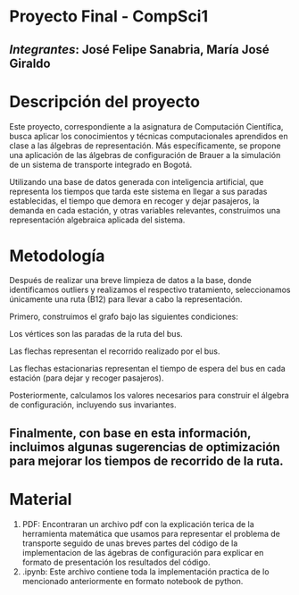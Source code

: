 # Proyecto Final - CompSci1

*Integrantes*: José Felipe Sanabria, María José Giraldo
---
# Descripción del proyecto
Este proyecto, correspondiente a la asignatura de Computación Científica, busca aplicar los conocimientos y técnicas computacionales aprendidos en clase a las álgebras de representación. Más específicamente, se propone una aplicación de las álgebras de configuración de Brauer a la simulación de un sistema de transporte integrado en Bogotá.

Utilizando una base de datos generada con inteligencia artificial, que representa los tiempos que tarda este sistema en llegar a sus paradas establecidas, el tiempo que demora en recoger y dejar pasajeros, la demanda en cada estación, y otras variables relevantes, construimos una representación algebraica aplicada del sistema.

# Metodología
Después de realizar una breve limpieza de datos a la base, donde identificamos outliers y realizamos el respectivo tratamiento, seleccionamos únicamente una ruta (B12) para llevar a cabo la representación.

Primero, construimos el grafo bajo las siguientes condiciones:

Los vértices son las paradas de la ruta del bus.

Las flechas representan el recorrido realizado por el bus.

Las flechas estacionarias representan el tiempo de espera del bus en cada estación (para dejar y recoger pasajeros).

Posteriormente, calculamos los valores necesarios para construir el álgebra de configuración, incluyendo sus invariantes.

Finalmente, con base en esta información, incluimos algunas sugerencias de optimización para mejorar los tiempos de recorrido de la ruta.
---
# Material

1. PDF: Encontraran un archivo pdf con la explicación terica de la herramienta matemática que usamos para representar el problema de transporte seguido de unas breves partes del código de la implementacion de las ágebras de configuración para explicar en formato de presentación los resultados del código.
2. .ipynb: Este archivo contiene toda la implementación practica de lo mencionado anteriormente en formato notebook de python.


